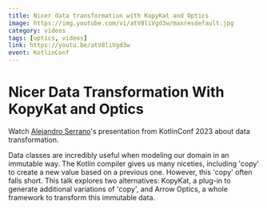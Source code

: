 ```yaml
---
title: Nicer data transformation with KopyKat and Optics
image: https://img.youtube.com/vi/atV8liVgd3w/maxresdefault.jpg
category: videos
tags: [optics, videos]
link: https://youtu.be/atV8liVgd3w
event: KotlinConf
---
```


# Nicer Data Transformation With KopyKat and Optics

Watch [Alejandro Serrano](https://twitter.com/trupill)'s presentation from KotlinConf 2023 about data transformation.

Data classes are incredibly useful when modeling our domain in an immutable way. The Kotlin compiler gives us many niceties, including 'copy' to create a new value based on a previous one. However, this 'copy' often falls short. This talk explores two alternatives: KopyKat, a plug-in to generate additional variations of 'copy', and Arrow Optics, a whole framework to transform this immutable data.